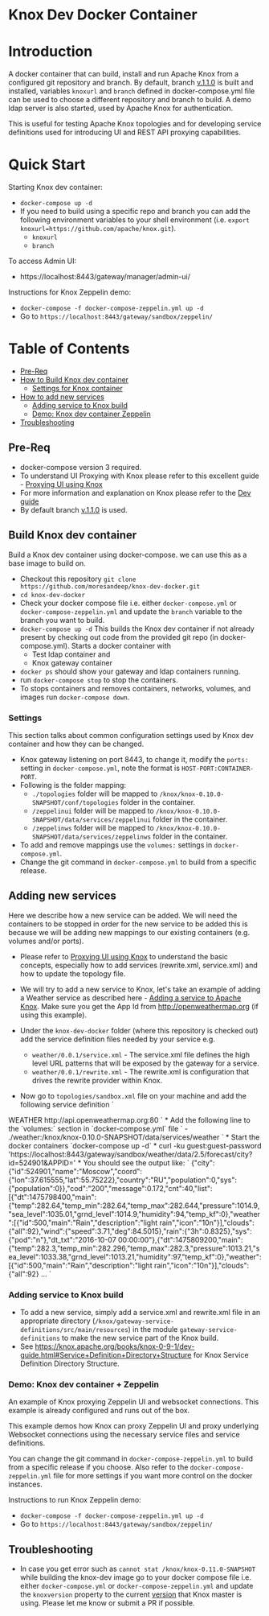 # Knox Dev Docker Container

Introduction
=================
A docker container that can build, install and run Apache Knox from a configured git repository and branch. 
By default, branch [v.1.1.0](https://github.com/apache/knox/tree/v1.1.0) is built and installed, variables `knoxurl` and `branch` defined in docker-compose.yml file can be used to choose a different repository and branch to build. A demo ldap server is also started, used by Apache Knox for authentication.

This is useful for testing Apache Knox topologies and for developing service definitions used for introducing UI and REST API proxying capabilities.

Quick Start
=================

Starting Knox dev container:
* `docker-compose up -d`
* If you need to build using a specific repo and branch you can add the following environment variables to your shell environment (i.e. `export knoxurl=https://github.com/apache/knox.git`).
  * `knoxurl`
  * `branch`


To access Admin UI:
* https://localhost:8443/gateway/manager/admin-ui/

Instructions for Knox Zeppelin demo:
* `docker-compose -f docker-compose-zeppelin.yml up -d`
*  Go to `https://localhost:8443/gateway/sandbox/zeppelin/`

Table of Contents
=================

  * [Pre-Req](#pre-req)
  * [How to Build Knox dev container](#build-knox-dev-container)
    * [Settings for Knox container](#settings)
  * [How to add new services](#adding-new-services)
    * [Adding service to Knox build](#adding-service-to-knox-build)
    * [Demo: Knox dev container Zeppelin](#demo-knox-dev-container--zeppelin)
  * [Troubleshooting](#troubleshooting )

## Pre-Req
* docker-compose version 3 required.
* To understand UI Proxying with Knox please refer to this excellent guide - [Proxying UI using Knox](https://cwiki.apache.org/confluence/display/KNOX/Proxying+a+UI+using+Knox)
* For more information and explanation on Knox please refer to the [Dev guide](https://knox.apache.org/books/knox-0-9-1/dev-guide.html)
* By default branch [v.1.1.0](https://github.com/apache/knox/tree/v1.1.0) is used. 


## Build Knox dev container
Build a Knox dev container using docker-compose. we can use this as a base image to build on.

* Checkout this repository `git clone https://github.com/moresandeep/knox-dev-docker.git`
* `cd knox-dev-docker`
* Check your docker compose file i.e. either `docker-compose.yml` or `docker-compose-zeppelin.yml` and update the `branch` variable to the branch you want to build.
* `docker-compose up -d` This builds the Knox dev container if not already present by checking out code from the provided git repo (in docker-compose.yml). Starts a docker container with
  * Test ldap container and
  * Knox gateway container
* `docker ps` should show your gateway and ldap containers running.
* run `docker-compose stop` to stop the containers.
* To stops containers and removes containers, networks, volumes, and images run `docker-compose down`.

### Settings
This section talks about common configuration settings used by Knox dev container and how they can be changed.
* Knox gateway listening on port 8443, to change it, modify the `ports:` setting in `docker-compose.yml`, note the format is `HOST-PORT:CONTAINER-PORT`.
* Following is the folder mapping:
  * `./topologies` folder will be mapped to `/knox/knox-0.10.0-SNAPSHOT/conf/topologies` folder in the container.   
  * `/zeppelinui` folder will be mapped to `/knox/knox-0.10.0-SNAPSHOT/data/services/zeppelinui` folder in the container.
  * `/zeppelinws` folder will be mapped to `/knox/knox-0.10.0-SNAPSHOT/data/services/zeppelinws` folder in the container.
* To add and remove mappings use the `volumes:` settings in `docker-compose.yml`.
* Change the git command in `docker-compose.yml` to build from a specific release.

## Adding new services
Here we describe how a new service can be added. We will need the containers to be stopped in order for the new service to be added this is because we will be adding new mappings to our existing containers (e.g. volumes and/or ports).

* Please refer to [Proxying UI using Knox](https://cwiki.apache.org/confluence/display/KNOX/Proxying+a+UI+using+Knox) to understand the basic concepts, especially how to add services (rewrite.xml, service.xml) and how to update the topology file.

* We will try to add a new service to Knox, let's take an example of adding a Weather service as described here - [Adding a service to Apache Knox](https://cwiki.apache.org/confluence/display/KNOX/2015/12/17/Adding+a+service+to+Apache+Knox). Make sure you get the App Id from http://openweathermap.org (if using this example).

* Under the `knox-dev-docker` folder (where this repository is checked out) add the service definition files needed by your service e.g.  
  * `weather/0.0.1/service.xml` - The service.xml file defines the high level URL patterns that will be exposed by the gateway for a service.
  *  `weather/0.0.1/rewrite.xml` - The rewrite.xml is configuration that drives the rewrite provider within Knox.

* Now go to `topologies/sandbox.xml` file on your machine and add the following service definition
`
<service>
    <role>WEATHER</role>
    <url>http://api.openweathermap.org:80</url>
</service>
`
* Add the following line to the `volumes:` section in `docker-compose.yml` file
`
- ./weather:/knox/knox-0.10.0-SNAPSHOT/data/services/weather
`
* Start the docker containers `docker-compose up -d`
* curl -ku guest:guest-password 'https://localhost:8443/gateway/sandbox/weather/data/2.5/forecast/city?id=524901&APPID=<OPENWEATHERMAP_APPID>'
* You should see the output like:
`
{"city":{"id":524901,"name":"Moscow","coord":{"lon":37.615555,"lat":55.75222},"country":"RU","population":0,"sys":{"population":0}},"cod":"200","message":0.172,"cnt":40,"list":[{"dt":1475798400,"main":{"temp":282.64,"temp_min":282.64,"temp_max":282.644,"pressure":1014.9,"sea_level":1035.01,"grnd_level":1014.9,"humidity":94,"temp_kf":0},"weather":[{"id":500,"main":"Rain","description":"light rain","icon":"10n"}],"clouds":{"all":92},"wind":{"speed":3.71,"deg":84.5015},"rain":{"3h":0.8325},"sys":{"pod":"n"},"dt_txt":"2016-10-07 00:00:00"},{"dt":1475809200,"main":{"temp":282.3,"temp_min":282.296,"temp_max":282.3,"pressure":1013.21,"sea_level":1033.38,"grnd_level":1013.21,"humidity":97,"temp_kf":0},"weather":[{"id":500,"main":"Rain","description":"light rain","icon":"10n"}],"clouds":{"all":92} ...
`

### Adding service to Knox build
* To add a new service, simply add a service.xml and rewrite.xml file in an appropriate directory (`/knox/gateway-service-definitions/src/main/resources`) in the module `gateway-service-definitions` to make the new service part of the Knox build.  
* See https://knox.apache.org/books/knox-0-9-1/dev-guide.html#Service+Definition+Directory+Structure for Knox Service Definition Directory Structure.

### Demo: Knox dev container + Zeppelin  
An example of Knox proxying Zeppelin UI and websocket connections. This example is already configured and runs out of the box.

This example demos how Knox can proxy Zeppelin UI and proxy underlying Websocket connections using the necessary service files and service definitions.

You can change the git command in `docker-compose-zeppelin.yml` to build from a specific release if you choose.
Also refer to the `docker-compose-zeppelin.yml` file for more settings if you want more control on the docker instances.

Instructions to run Knox Zeppelin demo:
* `docker-compose -f docker-compose-zeppelin.yml up -d`
*  Go to `https://localhost:8443/gateway/sandbox/zeppelin/`

## Troubleshooting
* In case you get error such as `cannot stat /knox/knox-0.11.0-SNAPSHOT` while building the knox-dev image go to your docker compose file i.e. either `docker-compose.yml` or `docker-compose-zeppelin.yml` and update the `knoxversion` property to the current [version](https://github.com/apache/knox/blob/master/pom.xml#L29) that Knox master is using. Please let me know or submit a PR if possible.

